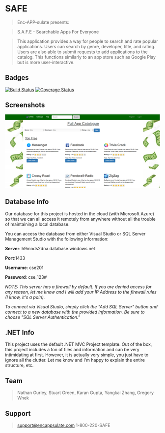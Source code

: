 # SAFE
> Enc-APP-sulate presents:

> S.A.F.E - Searchable Apps For Everyone

> This application provides a way for people to search and rate popular applications. Users can search by genre, developer, title, and rating. Users are also able to submit requests to add applications to the catalog. This functions similarly to an app store such as Google Play but is more user-interactive.

## Badges
[![Build Status](http://img.shields.io/travis/badges/badgerbadgerbadger.svg?style=flat-square)](https://travis-ci.org/badges/badgerbadgerbadger)
[![Coverage Status](http://img.shields.io/coveralls/badges/badgerbadgerbadger.svg?style=flat-square)](https://coveralls.io/r/badges/badgerbadgerbadger)

## Screenshots
![Image Of Catalog](https://github.com/gurleynm/SAFE/blob/master/SAFE-Catalog.png)

## Database Info
Our database for this project is hosted in the cloud (with Microsoft Azure) so that we can all access it remotely from anywhere without all the trouble of maintaining a local database.

You can access the database from either Visual Studio or SQL Server Management Studio with the following information:

**Server**: h9mnds2dna.database.windows.net

**Port**:1433

**Username**: cse201

**Password**: cse_123#


*NOTE: This server has a firewall by default. If you are denied access for any reason, let me know and I will add your IP Address to the firewall rules (I know, it's a pain).*

*To connect via Visual Studio, simply click the "Add SQL Server" button and connect to a new database with the provided information. Be sure to choose "SQL Server Authentication."*


## .NET Info
This project uses the default .NET MVC Project template. Out of the box, this project includes a ton of files and information and can be very intimidating at first. However, it is actually very simple, you just have to ignore all the clutter. Let me know and I'm happy to explain the entire structure, etc.

## Team
> Nathan Gurley, Stuart Green, Karan Gupta, Yangkai Zhang, Gregory Wnek

## Support
> support@encappsulate.com
> 1-800-220-SAFE
